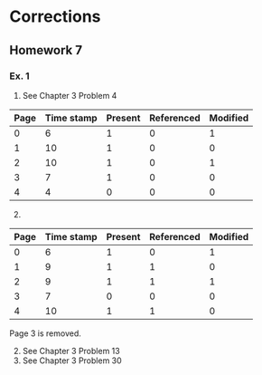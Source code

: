 # Corrections

## Homework 7

### Ex. 1

1. See Chapter 3 Problem 4

| Page | Time stamp | Present | Referenced | Modified |
| ---- | ---------- | ------- | ---------- | -------- |
| 0    | 6          | 1       | 0          | 1        |
| 1    | 10         | 1       | 0          | 0        |
| 2    | 10         | 1       | 0          | 1        |
| 3    | 7          | 1       | 0          | 0        |
| 4    | 4          | 0       | 0          | 0        |

2.

| Page | Time stamp | Present | Referenced | Modified |
| ---- | ---------- | ------- | ---------- | -------- |
| 0    | 6          | 1       | 0          | 1        |
| 1    | 9          | 1       | 1          | 0        |
| 2    | 9          | 1       | 1          | 1        |
| 3    | 7          | 0       | 0          | 0        |
| 4    | 10         | 1       | 1          | 0        |

Page 3 is removed.

2. See Chapter 3 Problem 13
3. See Chapter 3 Problem 30